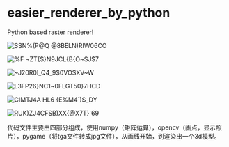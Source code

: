 # easier_renderer_by_python
 Python based raster renderer!

 ![SSN%(P@Q @8BELN)RIW06CO](https://github.com/ln172/easier_renderer_by_python/assets/101444324/217da29c-aed9-47bd-8fe7-816c11668f13)

![%F ~ZT{$}N9JCL{B{O~SJ$7](https://github.com/ln172/easier_renderer_by_python/assets/101444324/5a6055b3-1118-4f57-bd1a-61bfdfc270dd)

![~J20R0I_Q4_9`$0VOSXV~`W](https://github.com/ln172/easier_renderer_by_python/assets/101444324/e7f47e0d-90ce-40f9-962b-47bf978cf15a)

![L3FP26}NC1~0FLGT50}7HCD](https://github.com/ln172/easier_renderer_by_python/assets/101444324/457cf08d-8ae0-44a8-94b1-f29c48d605d6)

![CIMTJ4A HL6 {E%M4`)S_DY](https://github.com/ln172/easier_renderer_by_python/assets/101444324/36f1d7e7-7564-4fee-a96f-46f4eb1339e5)

![RUK)ZJ4CFSB)XX{@X7T}`69](https://github.com/ln172/easier_renderer_by_python/assets/101444324/67864af9-edbf-44c3-9390-69488715f7c4)

代码文件主要由四部分组成，使用numpy（矩阵运算），opencv（画点，显示照片），pygame（将tga文件转成jpg文件），从画线开始，到渲染出一个3d模型。
